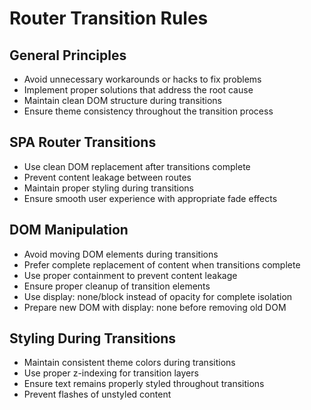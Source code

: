 # Router Transition Rules

## General Principles
- Avoid unnecessary workarounds or hacks to fix problems
- Implement proper solutions that address the root cause
- Maintain clean DOM structure during transitions
- Ensure theme consistency throughout the transition process

## SPA Router Transitions
- Use clean DOM replacement after transitions complete
- Prevent content leakage between routes
- Maintain proper styling during transitions
- Ensure smooth user experience with appropriate fade effects

## DOM Manipulation
- Avoid moving DOM elements during transitions
- Prefer complete replacement of content when transitions complete
- Use proper containment to prevent content leakage
- Ensure proper cleanup of transition elements
- Use display: none/block instead of opacity for complete isolation
- Prepare new DOM with display: none before removing old DOM

## Styling During Transitions
- Maintain consistent theme colors during transitions
- Use proper z-indexing for transition layers
- Ensure text remains properly styled throughout transitions
- Prevent flashes of unstyled content